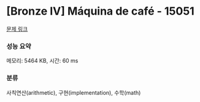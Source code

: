 # [Bronze IV] Máquina de café - 15051 

[문제 링크](https://www.acmicpc.net/problem/15051) 

### 성능 요약

메모리: 5464 KB, 시간: 60 ms

### 분류

사칙연산(arithmetic), 구현(implementation), 수학(math)

